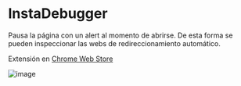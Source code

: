 # InstaDebugger
Pausa la página con un alert al momento de abrirse. De esta forma se pueden inspeccionar las webs de redireccionamiento automático.

Extensión en [Chrome Web Store](https://chrome.google.com/)

![image](https://user-images.githubusercontent.com/54257745/163697695-559dbc45-8061-448a-b56b-ceef0270e85b.png)
